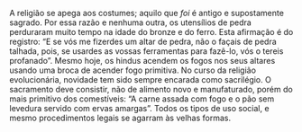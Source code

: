 ﻿A religião se apega aos costumes; aquilo que *foi* é antigo e supostamente sagrado. Por essa razão e nenhuma outra, os utensílios de pedra perduraram muito tempo na idade do bronze e do ferro. Esta afirmação é do registro: “E se vós me fizerdes um altar de pedra, não o façais de pedra talhada, pois, se usardes as vossas ferramentas para fazê-lo, vós o tereis profanado”. Mesmo hoje, os hindus acendem os fogos nos seus altares usando uma broca de acender fogo primitiva. No curso da religião evolucionária, novidade tem sido sempre encarada como sacrilégio. O sacramento deve consistir, não de alimento novo e manufaturado, porém do mais primitivo dos comestíveis: “A carne assada com fogo e o pão sem levedura servido com ervas amargas”. Todos os tipos de uso social, e mesmo procedimentos legais se agarram às velhas formas.